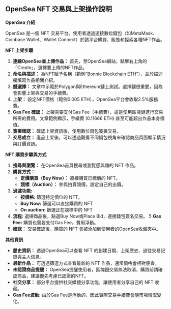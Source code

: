 ## OpenSea NFT 交易與上架操作說明

**OpenSea 介紹**

OpenSea 是一個 NFT 交易平台。使用者透過連接數位錢包（如MetaMask、Coinbase Wallet、Wallet Connect）於該平台購買、販售和探索各種NFT作品。

**NFT 上架步驟**

1.  **連線OpenSea並上傳作品：** 首先，至OpenSea網站，點擊右上角的「Create」，選擇要上傳的NFT作品。
2.  **命名與描述：** 為NFT賦予名稱（範例“Bonnie Blockchain ETH”），並於描述欄填寫作品相關介紹。
3.  **鏈選擇：** 文章中示範於Polygon與Ethereum鏈上測試。選擇鏈很重要，因為會影響上架與交易的手續費。
4.  **上架：** 設定NFT價格（範例0.005 ETH），OpenSea平台會收取2.5%服務費。
5.  **Gas Fee 確認：** 上架需要支付Gas Fee（手續費），這是使用區塊鏈進行交易所需的費用。文章範例顯示，手續費 (0.11666 ETH) 甚至可能超出作品本身價值。
6.  **簽署確認：** 確認上架資訊後，使用數位錢包簽署交易。
7.  **交易成立：** 產品上架後，可以透過觀看不同錢包視角來確認商品頁面顯示情況與訂價資訊。

**NFT 購買步驟與方式**

1.  **搜尋與瀏覽：** 在OpenSea首頁搜尋或瀏覽感興趣的 NFT 作品。
2.  **購買方式：**
    *   **定價購買（Buy Now）：** 直接購買已標價的 NFT。
    *   **競標（Auction）：** 參與拍賣競價，設定自己的出價。
3. **過濾功能:**
    *   **按價格:** 篩選特定價位的 NFT。
    *   **Buy Now:** 篩選可以直接購買的 NFT
    *  **On auction:** 篩選正在競標中的 NFT
4.  **流程:** 選擇商品後，點選Buy Now或Place Bid，連接錢包簽名交易。
5   **Gas Fee:** 購買也需要支付Gas Fee，費用浮動。
6.  **確認：** 交易確認後，購買的 NFT 會被添加到使用者的OpenSea收藏夾中。

**其他資訊**

*   **歷史資訊：** 透過OpenSea可以查看 NFT 的創建日期、上架歷史、過往交易記錄與主人信息。
*   **最新作品：** 可透過篩選方式查看最新的 NFT 作品，通常價格會相對便宜。
*    **未認證商品提醒：** OpenSea提醒使用者，區塊鏈交易無法取消，購買前請確認商品，建議優先考慮已認證的NFT。
*   **社交分享：** 部分平台提供社交媒體分享功能，讓使用者分享自己的 NFT 收藏。
*   **Gas Fee波動:** 由於Gas Fee是浮動的，因此實際交易手續費會隨市場情況變化。